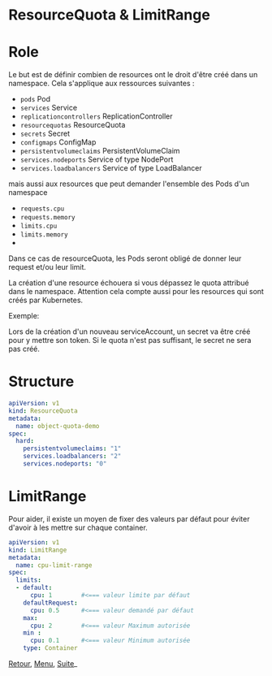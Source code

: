 # ResourceQuota & LimitRange

# Role
Le but est de définir combien de resources ont le droit d'être créé dans un namespace.
Cela s'applique aux ressources suivantes :
- `pods`	Pod
- `services`	Service
- `replicationcontrollers`	ReplicationController
- `resourcequotas`	ResourceQuota
- `secrets`	Secret
- `configmaps`	ConfigMap
- `persistentvolumeclaims`	PersistentVolumeClaim
- `services.nodeports`	Service of type NodePort
- `services.loadbalancers`	Service of type LoadBalancer

mais aussi aux resources que peut demander l'ensemble des Pods d'un namespace 
- `requests.cpu` 
- `requests.memory` 
- `limits.cpu`
- `limits.memory`
- 
Dans ce cas de resourceQuota, les Pods seront obligé de donner leur request et/ou leur limit.

La création d'une resource échouera si vous dépassez le quota attribué dans le namespace. 
Attention cela compte aussi pour les resources qui sont créés par Kubernetes.

Exemple: 

Lors de la création d'un nouveau serviceAccount, un secret va être créé pour y mettre son token.
Si le quota n'est pas suffisant, le secret ne sera pas créé. 

# Structure
````yaml
apiVersion: v1
kind: ResourceQuota
metadata:
  name: object-quota-demo
spec:
  hard:
    persistentvolumeclaims: "1"
    services.loadbalancers: "2"
    services.nodeports: "0"
````

# LimitRange
Pour aider, il existe un moyen de fixer des valeurs par défaut pour éviter d'avoir à les mettre sur chaque container.

```yaml
apiVersion: v1
kind: LimitRange
metadata:
  name: cpu-limit-range
spec:
  limits:
  - default:
      cpu: 1        #<=== valeur limite par défaut 
    defaultRequest:   
      cpu: 0.5      #<=== valeur demandé par défaut
    max:
      cpu: 2        #<=== valeur Maximum autorisée
    min :
      cpu: 0.1      #<=== valeur Minimum autorisée 
    type: Container
```

[Retour](https://obeyler.github.io/Formation-K8S/Chapitres/PodDisruptionBudget.html), [Menu](https://obeyler.github.io/Formation-K8S/), [Suite](https://obeyler.github.io/Formation-K8S/Chapitres/ETCD.html)_
